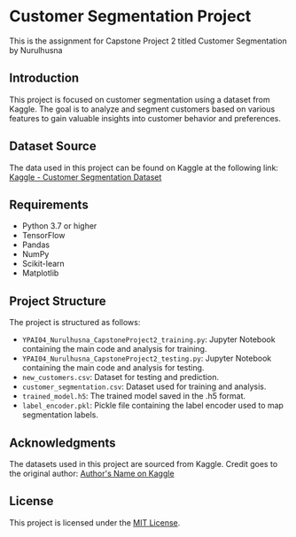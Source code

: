 # Customer Segmentation Project
 This is the assignment for Capstone Project 2 titled Customer Segmentation by Nurulhusna

## Introduction
This project is focused on customer segmentation using a dataset from Kaggle. The goal is to analyze and segment customers based on various features to gain valuable insights into customer behavior and preferences.

## Dataset Source
The data used in this project can be found on Kaggle at the following link:
[Kaggle - Customer Segmentation Dataset](https://www.kaggle.com/datasets/abisheksudarshan/customersegmentation)


## Requirements
- Python 3.7 or higher
- TensorFlow
- Pandas
- NumPy
- Scikit-learn
- Matplotlib

## Project Structure
The project is structured as follows:

- `YPAI04_Nurulhusna_CapstoneProject2_training.py`: Jupyter Notebook containing the main code and analysis for training.
- `YPAI04_Nurulhusna_CapstoneProject2_testing.py`: Jupyter Notebook containing the main code and analysis for testing.
- `new_customers.csv`: Dataset for testing and prediction.
- `customer_segmentation.csv`: Dataset used for training and analysis.
- `trained_model.h5`: The trained model saved in the .h5 format.
- `label_encoder.pkl`: Pickle file containing the label encoder used to map segmentation labels.

## Acknowledgments
The datasets used in this project are sourced from Kaggle. Credit goes to the original author:
[Author's Name on Kaggle](https://www.kaggle.com/datasets/abisheksudarshan/customersegmentation)

## License
This project is licensed under the [MIT License](LICENSE).


